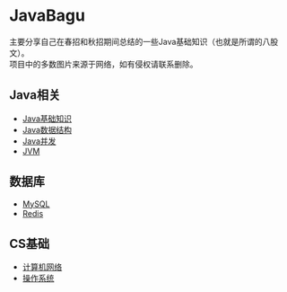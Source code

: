 # JavaBagu

主要分享自己在春招和秋招期间总结的一些Java基础知识（也就是所谓的八股文）。<br>
项目中的多数图片来源于网络，如有侵权请联系删除。

## Java相关
+ [Java基础知识](docs/Java/Java基础知识.md)
+ [Java数据结构](docs/Java/Java数据结构.md)
+ [Java并发](docs/Java/Java并发.md)
+ [JVM](docs/Java/JVM.md)

## 数据库
+ [MySQL](docs/DB/MySQL.md)
+ [Redis](docs/DB/Redis.md)

## CS基础
+ [计算机网络](docs/CS/计算机网络.md)
+ [操作系统](docs/CS/操作系统.md)